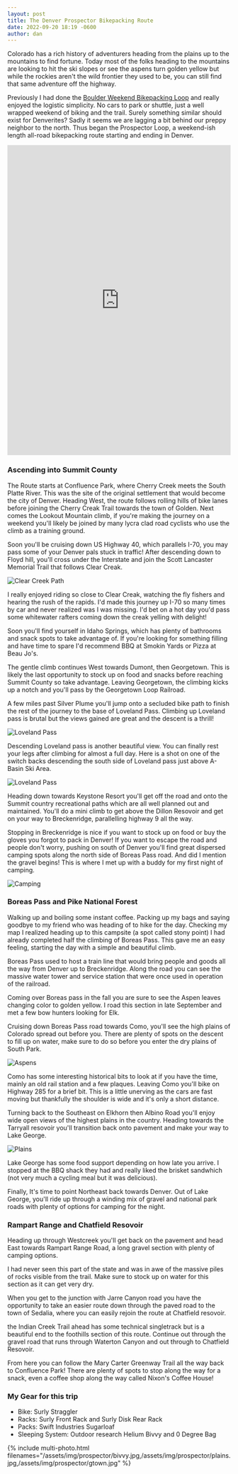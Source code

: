 ```yaml
---
layout: post
title: The Denver Prospector Bikepacking Route
date: 2022-09-20 18:19 -0600
author: dan
---
```


Colorado has a rich history of adventurers heading from the plains up to the mountains to find fortune. Today most of the folks heading to the mountains are looking to hit the ski slopes or see the aspens turn golden yellow but while the rockies aren't the wild frontier they used to be, you can still find that same adventure off the highway.

Previously I had done the [Boulder Weekend Bikepacking Loop](https://bikepacking.com/routes/boulder-bikepacking-loop/) and really enjoyed the logistic simplicity. No cars to park or shuttle, just a well wrapped weekend of biking and the trail. Surely something similar should exist for Denverites? Sadly it seems we are lagging a bit behind our preppy neighbor to the north. Thus began the Prospector Loop, a weekend-ish length all-road bikepacking route starting and ending in Denver.

<iframe src="https://ridewithgps.com/embeds?type=route&id=41047827&sampleGraph=true" style="width: 1px; min-width: 100%; height: 700px; border: none;" scrolling="no"></iframe>

### Ascending into Summit County

The Route starts at Confluence Park, where Cherry Creek meets the South Platte River. This was the site of the original settlement that would become the city of Denver. Heading West, the route follows rolling hills of bike lanes before joining the Cherry Creak Trail towards the town of Golden. Next comes the Lookout Mountain climb, if you're making the journey on a weekend you'll likely be joined by many lycra clad road cyclists who use the climb as a training ground.

Soon you'll be cruising down US Highway 40, which parallels I-70, you may pass some of your Denver pals stuck in traffic! After descending down to Floyd hill, you'll cross under the Interstate and join the Scott Lancaster Memorial Trail that follows Clear Creak.

![Clear Creek Path](/assets/img/prospector/creek-path.jpg)

I really enjoyed riding so close to Clear Creak, watching the fly fishers and hearing the rush of the rapids. I'd made this journey up I-70 so many times by car and never realized was I was missing. I'd bet on a hot day you'd pass some whitewater rafters coming down the creak yelling with delight!

Soon you'll find yourself in Idaho Springs, which has plenty of bathrooms and snack spots to take advantage of. If you're looking for something filling and have time to spare I'd recommend BBQ at Smokin Yards or Pizza at Beau Jo's.

The gentle climb continues West towards Dumont, then Georgetown. This is likely the last opportunity to stock up on food and snacks before reaching Summit County so take advantage. Leaving Georgetown, the climbing kicks up a notch and you'll pass by the Georgetown Loop Railroad.

A few miles past Silver Plume you'll jump onto a secluded bike path to finish the rest of the journey to the base of Loveland Pass. Climbing up Loveland pass is brutal but the views gained are great and the descent is a thrill!

![Loveland Pass](/assets/img/prospector/loveland.jpg)

Descending Loveland pass is another beautiful view. You can finally rest your legs after climbing for almost a full day. Here is a shot on one of the switch backs descending the south side of Loveland pass just above A-Basin Ski Area.

![Loveland Pass](/assets/img/prospector/loveland-desc.jpg)

Heading down towards Keystone Resort you'll get off the road and onto the Summit country recreational paths which are all well planned out and maintained. You'll do a mini climb to get above the Dillon Resovoir and get on your way to Breckenridge, parallelling highway 9 all the way.

Stopping in Breckenridge is nice if you want to stock up on food or buy the gloves you forgot to pack in Denver! If you want to escape the road and people don't worry, pushing on south of Denver you'll find great dispersed camping spots along the north side of Boreas Pass road. And did I mention the gravel begins! This is where I met up with a buddy for my first night of camping.

![Camping](/assets/img/prospector/camp-night.jpg)

### Boreas Pass and Pike National Forest

Walking up and boiling some instant coffee. Packing up my bags and saying goodbye to my friend who was heading of to hike for the day. Checking my map I realized heading up to this campsite (a spot called stony point) I had already completed half the climbing of Boreas Pass. This gave me an easy feeling, starting the day with a simple and beautiful climb.

Boreas Pass used to host a train line that would bring people and goods all the way from Denver up to Breckenridge. Along the road you can see the massive water tower and service station that were once used in operation of the railroad.

Coming over Boreas pass in the fall you are sure to see the Aspen leaves changing color to golden yellow. I road this section in late September and met a few bow hunters looking for Elk.

Cruising down Boreas Pass road towards Como, you'll see the high plains of Colorado spread out before you. There are plenty of spots on the descent to fill up on water, make sure to do so before you enter the dry plains of South Park.

![Aspens](/assets/img/prospector/aspens.jpg)

Como has some interesting historical bits to look at if you have the time, mainly an old rail station and a few plaques. Leaving Como you'll bike on Highway 285 for a brief bit. This is a little unerving as the cars are fast moving but thankfully the shoulder is wide and it's only a short distance.

Turning back to the Southeast on Elkhorn then Albino Road you'll enjoy wide open views of the highest plains in the country. Heading towards the Tarryall resovoir you'll transition back onto pavement and make your way to Lake George.

![Plains](/assets/img/prospector/plains-2.jpg)

Lake George has some food support depending on how late you arrive. I stopped at the BBQ shack they had and really liked the brisket sandwhich (not very much a cycling meal but it was delicious).

Finally, It's time to point Northeast back towards Denver. Out of Lake George, you'll ride up through a winding mix of gravel and national park roads with plenty of options for camping for the night.

### Rampart Range and Chatfield Resovoir

Heading up through Westcreek you'll get back on the pavement and head East towards Rampart Range Road, a long gravel section with plenty of camping options.

I had never seen this part of the state and was in awe of the massive piles of rocks visible from the trail. Make sure to stock up on water for this section as it can get very dry.

When you get to the junction with Jarre Canyon road you have the opportunity to take an easier route down through the paved road to the town of Sedalia, where you can easily rejoin the route at Chatfield resovoir.

the Indian Creek Trail ahead has some technical singletrack but is a beautiful end to the foothills section of this route. Continue out through the gravel road that runs through Waterton Canyon and out through to Chatfield Resovoir.

From here you can follow the Mary Carter Greenway Trail all the way back to Confluence Park! There are plenty of spots to stop along the way for a snack, even a coffee shop along the way called Nixon's Coffee House!

### My Gear for this trip

* Bike: Surly Straggler
* Racks: Surly Front Rack and Surly Disk Rear Rack
* Packs: Swift Industries Sugarloaf
* Sleeping System: Outdoor research Helium Bivvy and 0 Degree Bag


{% include multi-photo.html filenames="/assets/img/prospector/bivvy.jpg,/assets/img/prospector/plains.jpg,/assets/img/prospector/gtown.jpg" %}
